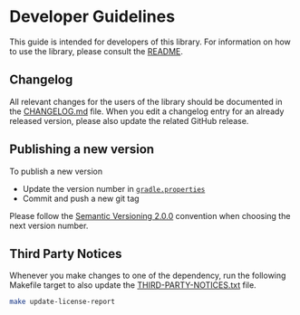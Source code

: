 # Developer Guidelines

This guide is intended for developers of this library. For information on how to
use the library, please consult the [README](./README.md).

## Changelog

All relevant changes for the users of the library should be documented in the
[CHANGELOG.md](./CHANGELOG.md) file. When you edit a changelog entry for an
already released version, please also update the related GitHub release.

## Publishing a new version

To publish a new version

- Update the version number in [`gradle.properties`](gradle.properties)
- Commit and push a new git tag

Please follow the [Semantic Versioning 2.0.0][semconv] convention when choosing
the next version number.

## Third Party Notices

Whenever you make changes to one of the dependency, run the following Makefile
target to also update the [THIRD-PARTY-NOTICES.txt](./THIRD-PARTY-NOTICES.txt)
file.

```bash
make update-license-report
```

[semconv]: https://semver.org/spec/v2.0.0.html
